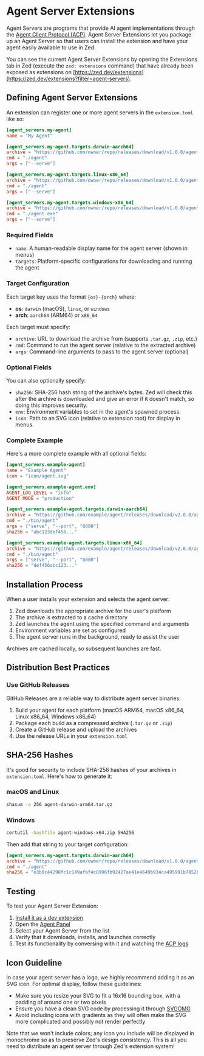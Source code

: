 # Agent Server Extensions

Agent Servers are programs that provide AI agent implementations through the [Agent Client Protocol (ACP)](https://agentclientprotocol.com). Agent Server Extensions let you package up an Agent Server so that users can install the extension and have your agent easily available to use in Zed.

You can see the current Agent Server Extensions by opening the Extensions tab in Zed (execute the `zed: extensions` command) that have already been exposed as extensions on [https://zed.dev/extensions](https://zed.dev/extensions?filter=agent-servers).

## Defining Agent Server Extensions

An extension can register one or more agent servers in the `extension.toml` like so:

```toml
[agent_servers.my-agent]
name = "My Agent"

[agent_servers.my-agent.targets.darwin-aarch64]
archive = "https://github.com/owner/repo/releases/download/v1.0.0/agent-darwin-arm64.tar.gz"
cmd = "./agent"
args = ["--serve"]

[agent_servers.my-agent.targets.linux-x86_64]
archive = "https://github.com/owner/repo/releases/download/v1.0.0/agent-linux-x64.tar.gz"
cmd = "./agent"
args = ["--serve"]

[agent_servers.my-agent.targets.windows-x86_64]
archive = "https://github.com/owner/repo/releases/download/v1.0.0/agent-windows-x64.zip"
cmd = "./agent.exe"
args = ["--serve"]
```

### Required Fields

- `name`: A human-readable display name for the agent server (shown in menus)
- `targets`: Platform-specific configurations for downloading and running the agent

### Target Configuration

Each target key uses the format `{os}-{arch}` where:

- **os**: `darwin` (macOS), `linux`, or `windows`
- **arch**: `aarch64` (ARM64) or `x86_64`

Each target must specify:

- `archive`: URL to download the archive from (supports `.tar.gz`, `.zip`, etc.)
- `cmd`: Command to run the agent server (relative to the extracted archive)
- `args`: Command-line arguments to pass to the agent server (optional)

### Optional Fields

You can also optionally specify:

- `sha256`: SHA-256 hash string of the archive's bytes. Zed will check this after the archive is downloaded and give an error if it doesn't match, so doing this improves security.
- `env`: Environment variables to set in the agent's spawned process.
- `icon`: Path to an SVG icon (relative to extension root) for display in menus.

### Complete Example

Here's a more complete example with all optional fields:

```toml
[agent_servers.example-agent]
name = "Example Agent"
icon = "icon/agent.svg"

[agent_servers.example-agent.env]
AGENT_LOG_LEVEL = "info"
AGENT_MODE = "production"

[agent_servers.example-agent.targets.darwin-aarch64]
archive = "https://github.com/example/agent/releases/download/v2.0.0/agent-darwin-arm64.tar.gz"
cmd = "./bin/agent"
args = ["serve", "--port", "8080"]
sha256 = "abc123def456..."

[agent_servers.example-agent.targets.linux-x86_64]
archive = "https://github.com/example/agent/releases/download/v2.0.0/agent-linux-x64.tar.gz"
cmd = "./bin/agent"
args = ["serve", "--port", "8080"]
sha256 = "def456abc123..."
```

## Installation Process

When a user installs your extension and selects the agent server:

1. Zed downloads the appropriate archive for the user's platform
2. The archive is extracted to a cache directory
3. Zed launches the agent using the specified command and arguments
4. Environment variables are set as configured
5. The agent server runs in the background, ready to assist the user

Archives are cached locally, so subsequent launches are fast.

## Distribution Best Practices

### Use GitHub Releases

GitHub Releases are a reliable way to distribute agent server binaries:

1. Build your agent for each platform (macOS ARM64, macOS x86_64, Linux x86_64, Windows x86_64)
2. Package each build as a compressed archive (`.tar.gz` or `.zip`)
3. Create a GitHub release and upload the archives
4. Use the release URLs in your `extension.toml`

## SHA-256 Hashes

It's good for security to include SHA-256 hashes of your archives in `extension.toml`. Here's how to generate it:

### macOS and Linux

```bash
shasum -a 256 agent-darwin-arm64.tar.gz
```

### Windows

```bash
certutil -hashfile agent-windows-x64.zip SHA256
```

Then add that string to your target configuration:

```toml
[agent_servers.my-agent.targets.darwin-aarch64]
archive = "https://github.com/owner/repo/releases/download/v1.0.0/agent-darwin-arm64.tar.gz"
cmd = "./agent"
sha256 = "e3b0c44298fc1c149afbf4c8996fb92427ae41e4649b934ca495991b7852b855"
```

## Testing

To test your Agent Server Extension:

1. [Install it as a dev extension](./developing-extensions.md#developing-an-extension-locally)
2. Open the [Agent Panel](../ai/agent-panel.md)
3. Select your Agent Server from the list
4. Verify that it downloads, installs, and launches correctly
5. Test its functionality by conversing with it and watching the [ACP logs](../ai/external-agents.md#debugging-agents)
## Icon Guideline

In case your agent server has a logo, we highly recommend adding it as an SVG icon.
For optimal display, follow these guidelines:

- Make sure you resize your SVG to fit a 16x16 bounding box, with a padding of around one or two pixels
- Ensure you have a clean SVG code by processing it through [SVGOMG](https://jakearchibald.github.io/svgomg/)
- Avoid including icons with gradients as they will often make the SVG more complicated and possibly not render perfectly

Note that we won't include colors; any icon you include will be displayed in monochrome so as to preserve Zed's design consistency.
This is all you need to distribute an agent server through Zed's extension system!
